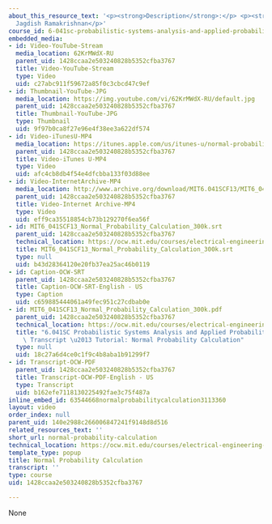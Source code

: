 ```yaml
---
about_this_resource_text: '<p><strong>Description</strong>:</p> <p><strong>Instructor</strong>:
  Jagdish Ramakrishnan</p>'
course_id: 6-041sc-probabilistic-systems-analysis-and-applied-probability-fall-2013
embedded_media:
- id: Video-YouTube-Stream
  media_location: 62KrMWdX-RU
  parent_uid: 1428ccaa2e503240828b5352cfba3767
  title: Video-YouTube-Stream
  type: Video
  uid: c27abc911f59672a85f0c3cbcd47c9ef
- id: Thumbnail-YouTube-JPG
  media_location: https://img.youtube.com/vi/62KrMWdX-RU/default.jpg
  parent_uid: 1428ccaa2e503240828b5352cfba3767
  title: Thumbnail-YouTube-JPG
  type: Thumbnail
  uid: 9f97b0ca8f27e96e4f38ee3a622df574
- id: Video-iTunesU-MP4
  media_location: https://itunes.apple.com/us/itunes-u/normal-probability-calculation/id814580809?i=249378305
  parent_uid: 1428ccaa2e503240828b5352cfba3767
  title: Video-iTunes U-MP4
  type: Video
  uid: afc4cb8db4f54e4dfcbba133f03d88ee
- id: Video-InternetArchive-MP4
  media_location: http://www.archive.org/download/MIT6.041SCF13/MIT6_041SCF13_Normal_Probability_Calculation_300k.mp4
  parent_uid: 1428ccaa2e503240828b5352cfba3767
  title: Video-Internet Archive-MP4
  type: Video
  uid: eff9ca35518854cb73b129270f6ea56f
- id: MIT6_041SCF13_Normal_Probability_Calculation_300k.srt
  parent_uid: 1428ccaa2e503240828b5352cfba3767
  technical_location: https://ocw.mit.edu/courses/electrical-engineering-and-computer-science/6-041sc-probabilistic-systems-analysis-and-applied-probability-fall-2013/unit-ii/lecture-8/normal-probability-calculation/MIT6_041SCF13_Normal_Probability_Calculation_300k.srt
  title: MIT6_041SCF13_Normal_Probability_Calculation_300k.srt
  type: null
  uid: b43d28364120e20fb37ea25ac46b0119
- id: Caption-OCW-SRT
  parent_uid: 1428ccaa2e503240828b5352cfba3767
  title: Caption-OCW-SRT-English - US
  type: Caption
  uid: c659885444061a49fec951c27cdbab0e
- id: MIT6_041SCF13_Normal_Probability_Calculation_300k.pdf
  parent_uid: 1428ccaa2e503240828b5352cfba3767
  technical_location: https://ocw.mit.edu/courses/electrical-engineering-and-computer-science/6-041sc-probabilistic-systems-analysis-and-applied-probability-fall-2013/unit-ii/lecture-8/normal-probability-calculation/MIT6_041SCF13_Normal_Probability_Calculation_300k.pdf
  title: "6.041SC Probabilistic Systems Analysis and Applied Probability, Fall 2013\
    \ Transcript \u2013 Tutorial: Normal Probability Calculation"
  type: null
  uid: 18c27a6d4ce0c1f9c4b8aba1b91299f7
- id: Transcript-OCW-PDF
  parent_uid: 1428ccaa2e503240828b5352cfba3767
  title: Transcript-OCW-PDF-English - US
  type: Transcript
  uid: b162efe7118130225492fae3c75f487a
inline_embed_id: 63544668normalprobabilitycalculation3113360
layout: video
order_index: null
parent_uid: 140e2988c266006847241f9148d8d516
related_resources_text: ''
short_url: normal-probability-calculation
technical_location: https://ocw.mit.edu/courses/electrical-engineering-and-computer-science/6-041sc-probabilistic-systems-analysis-and-applied-probability-fall-2013/unit-ii/lecture-8/normal-probability-calculation
template_type: popup
title: Normal Probability Calculation
transcript: ''
type: course
uid: 1428ccaa2e503240828b5352cfba3767

---
```

None